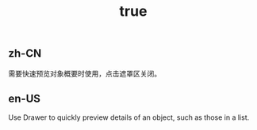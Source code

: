 ﻿---
order: 8
title:
  zh-CN: 信息预览抽屉
  en-US: Preview Drawer
---

## zh-CN
需要快速预览对象概要时使用，点击遮罩区关闭。


## en-US
Use Drawer to quickly preview details of an object, such as those in a list.
